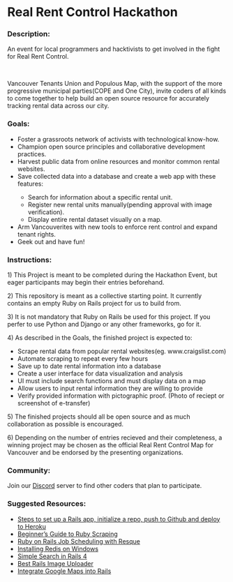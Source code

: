 <h1>Real Rent Control Hackathon</h1>

<h3>Description:</h3>
<p>An event for local programmers and hacktivists to get involved in the fight for Real Rent Control.</p><br/>
<p>Vancouver Tenants Union and Populous Map, with the support of the more progressive municipal parties(COPE and One City), invite coders of all kinds to come together to help build an open source resource for accurately tracking rental data across our city.</p>

<h3>Goals:</h3>
<ul>
	<li>Foster a grassroots network of activists with technological know-how.</li>
	<li>Champion open source principles and collaborative development practices.</li>
	<li>Harvest public data from online resources and monitor common rental websites.</li>
	<li>Save collected data into a database and create a web app with these features:</li>
	<ul>
		<li>Search for information about a specific rental unit.</li>
		<li>Register new rental units manually(pending approval with image verification).</li>
		<li>Display entire rental dataset visually on a map.</li>
	</ul>
	<li>Arm Vancouverites with new tools to enforce rent control and expand tenant rights.</li>
	<li>Geek out and have fun!</li>
</ul>

<h3>Instructions:</h3>
<p>1) This Project is meant to be completed during the Hackathon Event, but eager participants may begin their entries beforehand.</p>
<p>2) This repository is meant as a collective starting point. It currently contains an empty Ruby on Rails project for us to build from.</p>
<p>3) It is not mandatory that Ruby on Rails be used for this project. If you perfer to use Python and Django or any other frameworks, go for it.</p>
<p>4) As described in the Goals, the finished project is expected to:
	<ul>
		<li> Scrape rental data from popular rental websites(eg. www.craigslist.com)</li>
		<li> Automate scraping to repeat every few hours</li>
		<li> Save up to date rental information into a database</li>
		<li> Create a user interface for data visualization and analysis</li>
		<li> UI must include search functions and must display data on a map</li>
		<li> Allow users to input rental information they are willing to provide</li>
		<li> Verify provided information with pictographic proof. (Photo of reciept or screenshot of e-transfer)</li>
	</ul>
</p>
<p>5) The finished projects should all be open source and as much collaboration as possible is encouraged.</p>
<p>6) Depending on the number of entries recieved and their completeness, a winning project may be chosen as the official Real Rent Control Map for Vancouver and be endorsed by the presenting organizations.</p>

<h3>Community:</h3>
<p>Join our <a href="https://discord.gg/Tq6AFCt">Discord</a> server to find other coders that plan to participate.</p>

<h3>Suggested Resources:</h3>
<ul>
	<li><a href='https://gist.github.com/JennDudley/2493288'>
		Steps to set up a Rails app, initialize a repo, push to Github and deploy to Heroku</a></li>
	<li><a href="https://medium.com/@LindaVivah/the-beginner-s-guide-scraping-in-ruby-cheat-sheet-c4f9c26d1b8c">
		Beginner’s Guide to Ruby Scraping</a></li>
	<li><a href="https://blog.botreetechnologies.com/job-scheduling-with-resque-in-ruby-on-rails-e2c6bbd55838">
		Ruby on Rails Job Scheduling with Resque</a></li>
	<li><a href="https://medium.com/@furkanpur/installation-redis-on-windows-10-13fbb055be7c">
		Installing Redis on Windows</a></li>
	<li><a href="http://www.korenlc.com/creating-a-simple-search-in-rails-4/">
		Simple Search in Rails 4</a></li>
	<li><a href="https://infinum.co/the-capsized-eight/best-rails-image-uploader-paperclip-carrierwave-refile">
		Best Rails Image Uploader</a></li>
	<li><a href="https://anadea.info/blog/how-to-integrate-google-maps-into-ruby-on-rails-app">
		Integrate Google Maps into Rails</a></li>
</ul>




